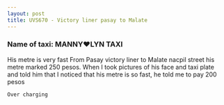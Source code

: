 ```yaml
---
layout: post
title: UVS670 - Victory liner pasay to Malate
---
```


### Name of taxi: MANNY❤LYN TAXI

His metre is very fast 
From Pasay victory liner to Malate nacpil street his metre marked 250 pesos.
When I took pictures of his face and taxi plate and told him that I noticed that his metre is so fast, he told me to pay 200 pesos 

```Over charging```
